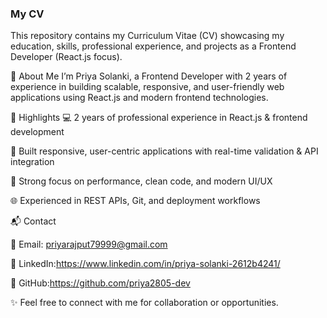 ### My CV

This repository contains my Curriculum Vitae (CV) showcasing my education, skills, professional experience, and projects as a Frontend Developer (React.js focus).

🔹 About Me
I’m Priya Solanki, a Frontend Developer with 2 years of experience in building scalable, responsive, and user-friendly web applications using React.js and modern frontend technologies.

📌 Highlights
💻 2 years of professional experience in React.js & frontend development

🚀 Built responsive, user-centric applications with real-time validation & API integration

🎯 Strong focus on performance, clean code, and modern UI/UX

🌐 Experienced in REST APIs, Git, and deployment workflows

📬 Contact

📧 Email: priyarajput79999@gmail.com

🔗 LinkedIn:https://www.linkedin.com/in/priya-solanki-2612b4241/

🐙 GitHub:https://github.com/priya2805-dev

✨ Feel free to connect with me for collaboration or opportunities.
